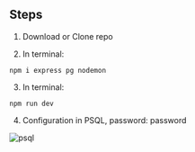 ## Steps

1. Download or Clone repo

2. In terminal:

```
npm i express pg nodemon
```

3. In terminal:

```
npm run dev
```

4. Configuration in PSQL, password: password

![psql](https://user-images.githubusercontent.com/68760595/153221641-70a3bb7f-ac95-4251-bb73-3d175828c980.PNG)





